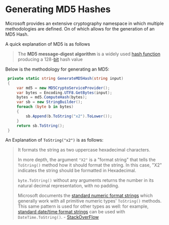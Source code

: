 # Generating MD5 Hashes 

Microsoft provides an extensive cryptography namespace in which multiple methodologies are defined. On of which allows for the generation of an MD5 Hash.

A quick explanation of MD5 is as follows 

> The **MD5 message-digest algorithm** is a widely used [hash function](https://en.wikipedia.org/wiki/Hash_function) producing a 128-[bit](https://en.wikipedia.org/wiki/Bit) hash value 

Below is the methodology for generating an MD5:

```c#
 private static string GenerateMD5Hash(string input)
 {
     var md5 = new MD5CryptoServiceProvider();
     var bytes = Encoding.UTF8.GetBytes(input);
     bytes = md5.ComputeHash(bytes);
     var sb = new StringBuilder();
     foreach (byte b in bytes)
     {
         sb.Append(b.ToString("x2").ToLower());
     }
     return sb.ToString();
 }
```

An Explanation of `ToString("x2")` is as follows:

> It formats the string as two uppercase hexadecimal characters.
>
> In more depth, the argument `"X2"` is a "format string" that tells the `ToString()` method how it should format the string. In this case, "X2" indicates the string should be formatted in Hexadecimal.
>
> `byte.ToString()` without any arguments returns the number in its natural decimal representation, with no padding.
>
> Microsoft documents the [standard numeric format strings](http://msdn.microsoft.com/en-us/library/dwhawy9k(v=vs.110).aspx) which generally work with all primitive numeric types' `ToString()` methods. This same pattern is used for other types as well: for example, [standard date/time format strings](https://docs.microsoft.com/en-us/dotnet/standard/base-types/standard-date-and-time-format-strings) can be used with `DateTime.ToString()`. - [StackOverFlow](https://stackoverflow.com/questions/20750062/what-is-the-meaning-of-tostringx2)

